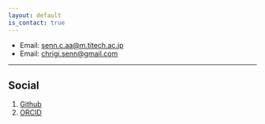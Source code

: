 ```yaml
---
layout: default
is_contact: true
---
```


* Email: [senn.c.aa@m.titech.ac.jp](mailto:senn.c.aa@m.titech.ac.jp)
* Email: [chrigi.senn@gmail.com](mailto:chrigi.senn@gmail.com)

---

## Social

1. [Github](https://github.com/delpart)
2. [ORCID](https://orcid.org/0000-0002-4396-1720)
